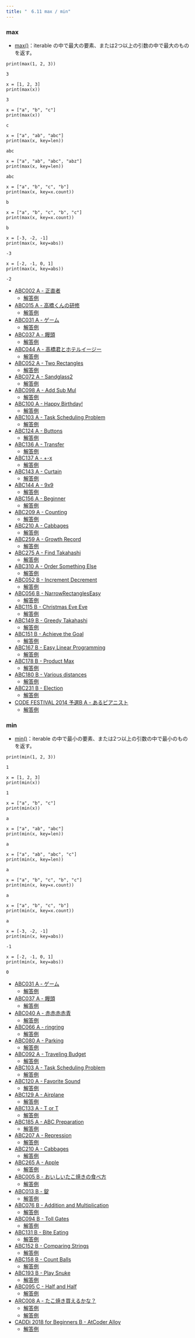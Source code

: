 ```yaml
---
title: "　6.11 max / min"
---
```


### max

* [max()](https://docs.python.org/ja/3/library/functions.html#max)：iterable の中で最大の要素、または2つ以上の引数の中で最大のものを返す。

```python:サンプルコード
print(max(1, 2, 3))
```

```text:実行結果
3
```

```python:サンプルコード
x = [1, 2, 3]
print(max(x))
```

```text:実行結果
3
```

```python:サンプルコード
x = ["a", "b", "c"]
print(max(x))
```

```text:実行結果
c
```

```python:サンプルコード
x = ["a", "ab", "abc"]
print(max(x, key=len))
```

```text:実行結果
abc
```

```python:サンプルコード
x = ["a", "ab", "abc", "abz"]
print(max(x, key=len))
```

```text:実行結果
abc
```

```python:サンプルコード
x = ["a", "b", "c", "b"]
print(max(x, key=x.count))
```

```text:実行結果
b
```

```python:サンプルコード
x = ["a", "b", "c", "b", "c"]
print(max(x, key=x.count))
```

```text:実行結果
b
```

```python:サンプルコード
x = [-3, -2, -1]
print(max(x, key=abs))
```

```text:実行結果
-3
```

```python:サンプルコード
x = [-2, -1, 0, 1]
print(max(x, key=abs))
```

```text:実行結果
-2
```

- [ABC002 A - 正直者](https://atcoder.jp/contests/abc002/tasks/abc002_1)
    - [解答例](https://atcoder.jp/contests/abc002/submissions/17992828)
- [ABC015 A - 高橋くんの研修](https://atcoder.jp/contests/abc015/tasks/abc015_1)
    - [解答例](https://atcoder.jp/contests/abc015/submissions/17929630)
- [ABC031 A - ゲーム](https://atcoder.jp/contests/abc031/tasks/abc031_a)
    - [解答例](https://atcoder.jp/contests/abc031/submissions/15569838)
- [ABC037 A - 饅頭](https://atcoder.jp/contests/abc037/tasks/abc037_a)
    - [解答例](https://atcoder.jp/contests/abc037/submissions/17993831)
- [ABC044 A - 高橋君とホテルイージー](https://atcoder.jp/contests/abc044/tasks/abc044_a)
    - [解答例](https://atcoder.jp/contests/abc044/submissions/17994306)
- [ABC052 A - Two Rectangles](https://atcoder.jp/contests/abc052/tasks/abc052_a)
    - [解答例](https://atcoder.jp/contests/abc052/submissions/15569874)
- [ABC072 A - Sandglass2](https://atcoder.jp/contests/abc072/tasks/abc072_a)
    - [解答例](https://atcoder.jp/contests/abc072/submissions/15404112)
- [ABC098 A - Add Sub Mul](https://atcoder.jp/contests/abc098/tasks/abc098_a)
    - [解答例](https://atcoder.jp/contests/abc098/submissions/17995317)
- [ABC100 A - Happy Birthday!](https://atcoder.jp/contests/abc100/tasks/abc100_a)
    - [解答例](https://atcoder.jp/contests/abc100/submissions/17995463)
- [ABC103 A - Task Scheduling Problem](https://atcoder.jp/contests/abc103/tasks/abc103_a)
    - [解答例](https://atcoder.jp/contests/abc103/submissions/15569564)
- [ABC124 A - Buttons](https://atcoder.jp/contests/abc124/tasks/abc124_a)
    - [解答例](https://atcoder.jp/contests/abc124/submissions/17996069)
- [ABC136 A - Transfer](https://atcoder.jp/contests/abc136/tasks/abc136_a)
    - [解答例](https://atcoder.jp/contests/abc136/submissions/15201179)
- [ABC137 A - +-x](https://atcoder.jp/contests/abc137/tasks/abc137_a)
    - [解答例](https://atcoder.jp/contests/abc137/submissions/18015684)
- [ABC143 A - Curtain](https://atcoder.jp/contests/abc143/tasks/abc143_a)
    - [解答例](https://atcoder.jp/contests/abc143/submissions/18015735)
- [ABC144 A - 9x9](https://atcoder.jp/contests/abc144/tasks/abc144_a)
    - [解答例](https://atcoder.jp/contests/abc144/submissions/18015773)
- [ABC156 A - Beginner](https://atcoder.jp/contests/abc156/tasks/abc156_a)
    - [解答例](https://atcoder.jp/contests/abc156/submissions/15404463)
- [ABC209 A - Counting](https://atcoder.jp/contests/abc209/tasks/abc209_a)
    - [解答例](https://atcoder.jp/contests/abc209/submissions/24204468)
- [ABC210 A - Cabbages](https://atcoder.jp/contests/abc210/tasks/abc210_a)
    - [解答例](https://atcoder.jp/contests/abc210/submissions/24702046)
- [ABC259 A - Growth Record](https://atcoder.jp/contests/abc259/tasks/abc259_a)
    - [解答例](https://atcoder.jp/contests/abc259/submissions/33132189)
- [ABC275 A - Find Takahashi](https://atcoder.jp/contests/abc275/tasks/abc275_a)
    - [解答例](https://atcoder.jp/contests/abc275/submissions/36076101)
- [ABC310 A - Order Something Else](https://atcoder.jp/contests/abc310/tasks/abc310_a)
    - [解答例](https://atcoder.jp/contests/abc310/submissions/43971244)
- [ABC052 B - Increment Decrement](https://atcoder.jp/contests/abc052/tasks/abc052_b)
    - [解答例](https://atcoder.jp/contests/abc052/submissions/18015911)
- [ABC056 B - NarrowRectanglesEasy](https://atcoder.jp/contests/abc056/tasks/abc056_b)
    - [解答例](https://atcoder.jp/contests/abc056/submissions/17923351)
- [ABC115 B - Christmas Eve Eve](https://atcoder.jp/contests/abc115/tasks/abc115_b)
    - [解答例](https://atcoder.jp/contests/abc115/submissions/15568096)
- [ABC149 B - Greedy Takahashi](https://atcoder.jp/contests/abc149/tasks/abc149_b)
    - [解答例](https://atcoder.jp/contests/abc149/submissions/18016080)
- [ABC151 B - Achieve the Goal](https://atcoder.jp/contests/abc151/tasks/abc151_b)
    - [解答例](https://atcoder.jp/contests/abc151/submissions/18016142)
- [ABC167 B - Easy Linear Programming](https://atcoder.jp/contests/abc167/tasks/abc167_b)
    - [解答例](https://atcoder.jp/contests/abc167/submissions/13240807)
- [ABC178 B - Product Max](https://atcoder.jp/contests/abc178/tasks/abc178_b)
    - [解答例](https://atcoder.jp/contests/abc178/submissions/17432069)
- [ABC180 B - Various distances](https://atcoder.jp/contests/abc180/tasks/abc180_b)
    - [解答例](https://atcoder.jp/contests/abc180/submissions/35453766)
- [ABC231 B - Election](https://atcoder.jp/contests/abc231/tasks/abc231_b)
    - [解答例](https://atcoder.jp/contests/abc231/submissions/28883842)
- [CODE FESTIVAL 2014 予選B A - あるピアニスト](https://atcoder.jp/contests/code-festival-2014-qualb/tasks/code_festival_qualB_a)
    - [解答例](https://atcoder.jp/contests/code-festival-2014-qualb/submissions/24901381)

### min

* [min()](https://docs.python.org/ja/3/library/functions.html#min)：iterable の中で最小の要素、または2つ以上の引数の中で最小のものを返す。

```python:サンプルコード
print(min(1, 2, 3))
```

```text:実行結果
1
```

```python:サンプルコード
x = [1, 2, 3]
print(min(x))
```

```text:実行結果
1
```

```python:サンプルコード
x = ["a", "b", "c"]
print(min(x))
```

```text:実行結果
a
```

```python:サンプルコード
x = ["a", "ab", "abc"]
print(min(x, key=len))
```

```text:実行結果
a
```

```python:サンプルコード
x = ["a", "ab", "abc", "c"]
print(min(x, key=len))
```

```text:実行結果
a
```

```python:サンプルコード
x = ["a", "b", "c", "b", "c"]
print(min(x, key=x.count))
```

```text:実行結果
a
```

```python:サンプルコード
x = ["a", "b", "c", "b"]
print(min(x, key=x.count))
```

```text:実行結果
a
```

```python:サンプルコード
x = [-3, -2, -1]
print(min(x, key=abs))
```

```text:実行結果
-1
```

```python:サンプルコード
x = [-2, -1, 0, 1]
print(min(x, key=abs))
```

```text:実行結果
0
```

- [ABC031 A - ゲーム](https://atcoder.jp/contests/abc031/tasks/abc031_a)
    - [解答例](https://atcoder.jp/contests/abc031/submissions/15569847)
- [ABC037 A - 饅頭](https://atcoder.jp/contests/abc037/tasks/abc037_a)
    - [解答例](https://atcoder.jp/contests/abc037/submissions/18016191)
- [ABC040 A - 赤赤赤赤青](https://atcoder.jp/contests/abc040/tasks/abc040_a)
    - [解答例](https://atcoder.jp/contests/abc040/submissions/18016240)
- [ABC066 A - ringring](https://atcoder.jp/contests/abc066/tasks/abc066_a)
    - [解答例](https://atcoder.jp/contests/abc066/submissions/18016278)
- [ABC080 A - Parking](https://atcoder.jp/contests/abc080/tasks/abc080_a)
    - [解答例](https://atcoder.jp/contests/abc080/submissions/18016297)
- [ABC092 A - Traveling Budget](https://atcoder.jp/contests/abc092/tasks/abc092_a)
    - [解答例](https://atcoder.jp/contests/abc092/submissions/18016323)
- [ABC103 A - Task Scheduling Problem](https://atcoder.jp/contests/abc103/tasks/abc103_a)
    - [解答例](https://atcoder.jp/contests/abc103/submissions/15569564)
- [ABC120 A - Favorite Sound](https://atcoder.jp/contests/abc120/tasks/abc120_a)
    - [解答例](https://atcoder.jp/contests/abc120/submissions/18016376)
- [ABC129 A - Airplane](https://atcoder.jp/contests/abc129/tasks/abc129_a)
    - [解答例](https://atcoder.jp/contests/abc129/submissions/18016396)
- [ABC133 A - T or T](https://atcoder.jp/contests/abc133/tasks/abc133_a)
    - [解答例](https://atcoder.jp/contests/abc133/submissions/18016419)
- [ABC185 A - ABC Preparation](https://atcoder.jp/contests/abc185/tasks/abc185_a)
    - [解答例](https://atcoder.jp/contests/abc185/submissions/21389339)
- [ABC207 A - Repression](https://atcoder.jp/contests/abc207/tasks/abc207_a)
    - [解答例](https://atcoder.jp/contests/abc207/submissions/24204611)
- [ABC210 A - Cabbages](https://atcoder.jp/contests/abc210/tasks/abc210_a)
    - [解答例](https://atcoder.jp/contests/abc210/submissions/24702067)
- [ABC265 A - Apple](https://atcoder.jp/contests/abc265/tasks/abc265_a)
    - [解答例](https://atcoder.jp/contests/abc265/submissions/34430246)
- [ABC005 B - おいしいたこ焼きの食べ方](https://atcoder.jp/contests/abc005/tasks/abc005_2)
    - [解答例](https://atcoder.jp/contests/abc005/submissions/18016483)
- [ABC013 B - 錠](https://atcoder.jp/contests/abc013/tasks/abc013_2)
    - [解答例](https://atcoder.jp/contests/abc013/submissions/18016534)
- [ABC076 B - Addition and Multiplication](https://atcoder.jp/contests/abc076/tasks/abc076_b)
    - [解答例](https://atcoder.jp/contests/abc076/submissions/18017187)
- [ABC094 B - Toll Gates](https://atcoder.jp/contests/abc094/tasks/abc094_b)
    - [解答例](https://atcoder.jp/contests/abc094/submissions/15069586)
- [ABC131 B - Bite Eating](https://atcoder.jp/contests/abc131/tasks/abc131_b)
    - [解答例](https://atcoder.jp/contests/abc131/submissions/18017465)
- [ABC152 B - Comparing Strings](https://atcoder.jp/contests/abc152/tasks/abc152_b)
    - [解答例](https://atcoder.jp/contests/abc152/submissions/17500223)
- [ABC158 B - Count Balls](https://atcoder.jp/contests/abc158/tasks/abc158_b)
    - [解答例](https://atcoder.jp/contests/abc158/submissions/15300450)
- [ABC193 B - Play Snuke](https://atcoder.jp/contests/abc193/tasks/abc193_b)
    - [解答例](https://atcoder.jp/contests/abc193/submissions/21278069)
- [ABC095 C - Half and Half](https://atcoder.jp/contests/abc095/tasks/arc096_a)
    - [解答例](https://atcoder.jp/contests/abc095/submissions/18017738)
- [ARC008 A - たこ焼き買えるかな？](https://atcoder.jp/contests/arc008/tasks/arc008_1)
    - [解答例](https://atcoder.jp/contests/arc008/submissions/15315820)
    - [解答例](https://atcoder.jp/contests/arc008/submissions/15315858)
- [CADDi 2018 for Beginners B - AtCoder Alloy](https://atcoder.jp/contests/caddi2018b/tasks/caddi2018b_b)
    - [解答例](https://atcoder.jp/contests/caddi2018b/submissions/18017940)
